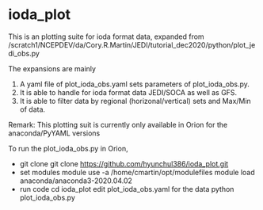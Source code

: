 # ioda_plot

This is an plotting suite for ioda format data, 
expanded from
/scratch1/NCEPDEV/da/Cory.R.Martin/JEDI/tutorial_dec2020/python/plot_jedi_obs.py

The expansions are mainly
1. A yaml file of plot_ioda_obs.yaml sets parameters of plot_ioda_obs.py.
2. It is able to handle for ioda format data JEDI/SOCA as well as GFS.
3. It is able to filter data by regional (horizonal/vertical) sets and Max/Min of data.

Remark: This plotting suit is currently only available in Orion 
        for the anaconda/PyYAML versions

To run the plot_ioda_obs.py in Orion,
- git clone
  git clone https://github.com/hyunchul386/ioda_plot.git
- set modules
  module use -a /home/cmartin/opt/modulefiles
  module load anaconda/anaconda3-2020.04.02
- run code
  cd ioda_plot
  edit plot_ioda_obs.yaml for the data
  python plot_ioda_obs.py
        
        
